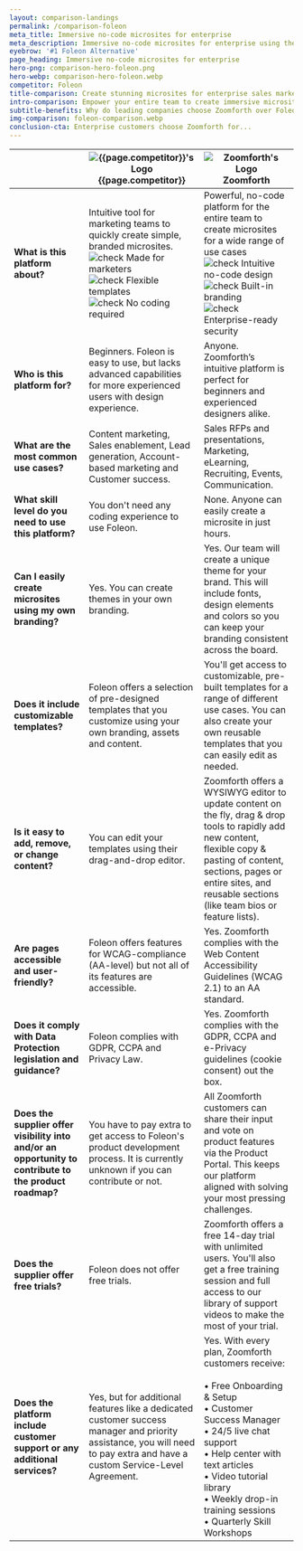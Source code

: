 ```yaml
---
layout: comparison-landings
permalink: /comparison-foleon
meta_title: Immersive no-code microsites for enterprise
meta_description: Immersive no-code microsites for enterprise using the Zoomforth services
eyebrow: '#1 Foleon Alternative'
page_heading: Immersive no-code microsites for enterprise
hero-png: comparison-hero-foleon.png
hero-webp: comparison-hero-foleon.webp
competitor: Foleon
title-comparison: Create stunning microsites for enterprise sales marketing and communication
intro-comparison: Empower your entire team to create immersive microsites beyond just lead gen. That's just one reason why customers choose Zoomforth over Foleon.
subtitle-benefits: Why do leading companies choose Zoomforth over Foleon?
img-comparison: foleon-comparison.webp
conclusion-cta: Enterprise customers choose Zoomforth for...
---
```


|   | ![{{page.competitor}}'s Logo]({{site.baseurl}}assets/img/{{page.competitor}}-logo.webp "{{page.competitor}}'s Logo") {{page.competitor}} | ![Zoomforth's Logo]({{site.baseurl}}assets/svg/logo-no-container.svg "Zoomforth's Logo") Zoomforth |
| ----------- | ----------- | ----------- |
| **What is this platform about?** | Intuitive tool for marketing teams to quickly create simple, branded microsites. <br> ![check]({{site.baseurl}}assets/svg/check.svg) Made for marketers <br> ![check]({{site.baseurl}}assets/svg/check.svg) Flexible templates <br> ![check]({{site.baseurl}}assets/svg/check.svg) No coding required | Powerful, no-code platform for the entire team to create microsites for a wide range of use cases <br> ![check]({{site.baseurl}}assets/svg/check.svg) Intuitive no-code design <br> ![check]({{site.baseurl}}assets/svg/check.svg) Built-in branding <br> ![check]({{site.baseurl}}assets/svg/check.svg) Enterprise-ready security |
| **Who is this platform for?** | Beginners. Foleon is easy to use, but lacks advanced capabilities for more experienced users with design experience. | Anyone. Zoomforth’s intuitive platform is perfect for beginners and experienced designers alike. |
| **What are the most common use cases?** | Content marketing, Sales enablement, Lead generation, Account-based marketing and Customer success. | Sales RFPs and presentations, Marketing, eLearning, Recruiting, Events, Communication. |
| **What skill level do you need to use this platform?** | You don't need any coding experience to use Foleon. | None. Anyone can easily create a microsite in just hours. |
| **Can I easily create microsites using my own branding?** | Yes. You can create themes in your own branding.  | Yes. Our team will create a unique theme for your brand. This will include fonts, design elements and colors so you can keep your branding consistent across the board. |
| **Does it include customizable templates?** | Foleon offers a selection of  pre-designed templates that you customize using your own branding, assets and content. | You'll get access to customizable, pre-built templates for a range of different use cases. You can also create your own reusable templates that you can easily edit as needed. |
| **Is it easy to add, remove, or change content?** | You can edit your templates using their drag-and-drop editor. | Zoomforth offers a WYSIWYG editor to update content on the fly, drag & drop tools to rapidly add new content, flexible copy & pasting of content, sections, pages or entire sites, and reusable sections (like team bios or feature lists). |
| **Are pages accessible and user-friendly?** | Foleon offers features for WCAG-compliance (AA-level) but not all of its features are accessible.  | Yes. Zoomforth complies with the Web Content Accessibility Guidelines (WCAG 2.1) to an AA standard. |
| **Does it comply with Data Protection legislation and guidance?** | Foleon complies with GDPR, CCPA and Privacy Law. | Yes. Zoomforth complies with the GDPR, CCPA and e-Privacy guidelines (cookie consent) out the box. |
| **Does the supplier offer visibility into and/or an opportunity to contribute to the product roadmap?** | You have to pay extra to get access to Foleon's product development process. It is currently unknown if you can contribute or not. | All Zoomforth customers can share their input and vote on product features via the Product Portal. This keeps our platform aligned with solving your most pressing challenges. |
| **Does the supplier offer free trials?** | Foleon does not offer free trials. | Zoomforth offers a free 14-day trial with unlimited users. You'll also get a free training session and full access to our library of support videos to make the most of your trial. |
| **Does the platform include customer support or any additional services?** | Yes, but for additional features like a dedicated customer success manager and priority assistance, you will need to pay extra and have a custom Service-Level Agreement.	 | Yes. With every plan, Zoomforth customers receive:<br><br> • Free Onboarding & Setup<br> • Customer Success Manager<br> • 24/5 live chat support<br> • Help center with text articles<br> • Video tutorial library<br> • Weekly drop-in training sessions<br> • Quarterly Skill Workshops |
